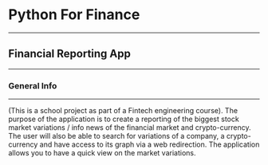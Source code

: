 # Python For Finance
***
## Financial Reporting App
***


### General Info
***
(This is a school project as part of a Fintech engineering course).
The purpose of the application is to create a reporting of the biggest stock market variations / info news of the financial market and crypto-currency.
The user will also be able to search for variations of a company, a crypto-currency and have access to its graph via a web redirection.
The application allows you to have a quick view on the market variations.
